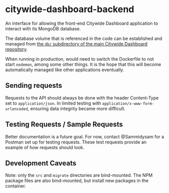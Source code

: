 # citywide-dashboard-backend
An interface for allowing the front-end Citywide Dashboard application to interact with its MongoDB database.

The database volume that is referenced in the code can be established and managed from
[the `db/` subdirectory of the main Citywide Dashboard repository](https://github.com/EnvironmentalDashboard/citywide-dashboard.alpha/tree/master/db).

When running in production, would need to switch the Dockerfile to not start
`nodemon`, among some other things.
It is the hope that this will become automatically managed like other applications
eventually.

## Sending requests

Requests to the API should always be done with the header Content-Type set to
`application/json`.
In limited testing with `application/x-www-form-urlencoded`, ensuring data integrity
became more difficult.

## Testing Requests / Sample Requests

Better documentation is a future goal.
For now, contact @Sammidysam for a Postman set up for testing requests.
These test requests provide an example of how requests should look.

## Development Caveats

Note: only the `src` and `migrate` directories are bind-mounted.
The NPM package files are also bind-mounted, but install new packages in the container.
